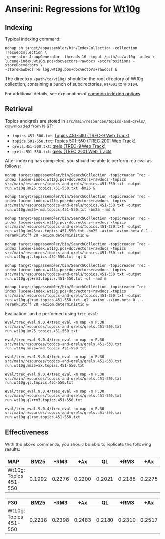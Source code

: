 # Anserini: Regressions for [Wt10g](http://ir.dcs.gla.ac.uk/test_collections/wt10g.html)

## Indexing

Typical indexing command:

```
nohup sh target/appassembler/bin/IndexCollection -collection TrecwebCollection \
-generator JsoupGenerator -threads 16 -input /path/to/wt10g -index \
lucene-index.wt10g.pos+docvectors+rawdocs -storePositions -storeDocvectors \
-storeRawDocs >& log.wt10g.pos+docvectors+rawdocs &
```

The directory `/path/to/wt10g/` should be the root directory of Wt10g collection, containing a bunch of subdirectories, `WTX001` to `WTX104`.

For additional details, see explanation of [common indexing options](common-indexing-options.md).

## Retrieval

Topics and qrels are stored in `src/main/resources/topics-and-qrels/`, downloaded from NIST:

+ `topics.451-500.txt`: [Topics 451-500 (TREC-9 Web Track)](http://trec.nist.gov/data/topics_eng/topics.451-500.gz)
+ `topics.501-550.txt`: [Topics 501-550 (TREC 2001 Web Track)](http://trec.nist.gov/data/topics_eng/topics.501-550.txt)
+ `qrels.451-500.txt`: [qrels (TREC-9 Web Track)](http://trec.nist.gov/data/qrels_eng/qrels.trec9.main_web.gz)
+ `qrels.501-550.txt`: [qrels (TREC 2001 Web Track)](http://trec.nist.gov/data/qrels_eng/adhoc_qrels.txt)

After indexing has completed, you should be able to perform retrieval as follows:

```
nohup target/appassembler/bin/SearchCollection -topicreader Trec -index lucene-index.wt10g.pos+docvectors+rawdocs -topics src/main/resources/topics-and-qrels/topics.451-550.txt -output run.wt10g.bm25.topics.451-550.txt -bm25 &

nohup target/appassembler/bin/SearchCollection -topicreader Trec -index lucene-index.wt10g.pos+docvectors+rawdocs -topics src/main/resources/topics-and-qrels/topics.451-550.txt -output run.wt10g.bm25+rm3.topics.451-550.txt -bm25 -rm3 &

nohup target/appassembler/bin/SearchCollection -topicreader Trec -index lucene-index.wt10g.pos+docvectors+rawdocs -topics src/main/resources/topics-and-qrels/topics.451-550.txt -output run.wt10g.bm25+ax.topics.451-550.txt -bm25 -axiom -axiom.beta 0.1 -rerankCutoff 20 -axiom.deterministic &

nohup target/appassembler/bin/SearchCollection -topicreader Trec -index lucene-index.wt10g.pos+docvectors+rawdocs -topics src/main/resources/topics-and-qrels/topics.451-550.txt -output run.wt10g.ql.topics.451-550.txt -ql &

nohup target/appassembler/bin/SearchCollection -topicreader Trec -index lucene-index.wt10g.pos+docvectors+rawdocs -topics src/main/resources/topics-and-qrels/topics.451-550.txt -output run.wt10g.ql+rm3.topics.451-550.txt -ql -rm3 &

nohup target/appassembler/bin/SearchCollection -topicreader Trec -index lucene-index.wt10g.pos+docvectors+rawdocs -topics src/main/resources/topics-and-qrels/topics.451-550.txt -output run.wt10g.ql+ax.topics.451-550.txt -ql -axiom -axiom.beta 0.1 -rerankCutoff 20 -axiom.deterministic &

```

Evaluation can be performed using `trec_eval`:

```
eval/trec_eval.9.0.4/trec_eval -m map -m P.30 src/main/resources/topics-and-qrels/qrels.451-550.txt run.wt10g.bm25.topics.451-550.txt

eval/trec_eval.9.0.4/trec_eval -m map -m P.30 src/main/resources/topics-and-qrels/qrels.451-550.txt run.wt10g.bm25+rm3.topics.451-550.txt

eval/trec_eval.9.0.4/trec_eval -m map -m P.30 src/main/resources/topics-and-qrels/qrels.451-550.txt run.wt10g.bm25+ax.topics.451-550.txt

eval/trec_eval.9.0.4/trec_eval -m map -m P.30 src/main/resources/topics-and-qrels/qrels.451-550.txt run.wt10g.ql.topics.451-550.txt

eval/trec_eval.9.0.4/trec_eval -m map -m P.30 src/main/resources/topics-and-qrels/qrels.451-550.txt run.wt10g.ql+rm3.topics.451-550.txt

eval/trec_eval.9.0.4/trec_eval -m map -m P.30 src/main/resources/topics-and-qrels/qrels.451-550.txt run.wt10g.ql+ax.topics.451-550.txt

```

## Effectiveness

With the above commands, you should be able to replicate the following results:

MAP                                     | BM25      | +RM3      | +Ax       | QL        | +RM3      | +Ax       |
:---------------------------------------|-----------|-----------|-----------|-----------|-----------|-----------|
Wt10g: Topics 451-550                   | 0.1992    | 0.2276    | 0.2200    | 0.2021    | 0.2188    | 0.2275    |


P30                                     | BM25      | +RM3      | +Ax       | QL        | +RM3      | +Ax       |
:---------------------------------------|-----------|-----------|-----------|-----------|-----------|-----------|
Wt10g: Topics 451-550                   | 0.2218    | 0.2398    | 0.2483    | 0.2180    | 0.2310    | 0.2517    |


